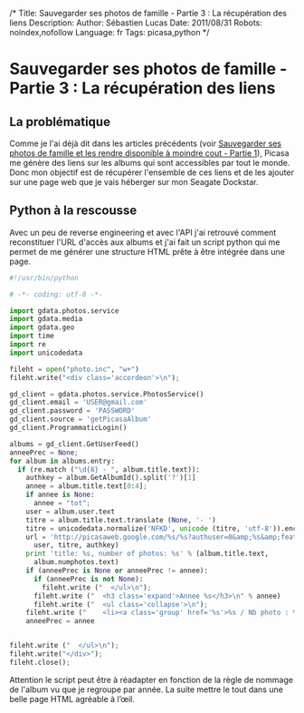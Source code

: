 /*
Title: Sauvegarder ses photos de famille - Partie 3 : La récupération des liens
Description: 
Author: Sébastien Lucas
Date: 2011/08/31
Robots: noindex,nofollow
Language: fr
Tags: picasa,python
*/
# Sauvegarder ses photos de famille - Partie 3 : La récupération des liens

## La problématique
Comme je l'ai déjà dit dans les articles précédents (voir [Sauvegarder ses photos de famille et les rendre disponible à moindre cout - Partie 1](/blog/backup-photo-picasaweb)), Picasa me génère des liens sur les albums qui sont accessibles par tout le monde. Donc mon objectif est de récupérer l'ensemble de ces liens et de les ajouter sur une page web que je vais héberger sur mon Seagate Dockstar.
## Python à la rescousse

Avec un peu de reverse engineering et avec l'API j'ai retrouvé comment reconstituer l'URL d'accès aux albums et j'ai fait un script python qui me permet de me générer une structure HTML prête à être intégrée dans une page.
```python
#!/usr/bin/python

# -*- coding: utf-8 -*-

import gdata.photos.service
import gdata.media
import gdata.geo
import time
import re
import unicodedata

fileht = open("photo.inc", "w+")
fileht.write("<div class='accordeon'>\n");

gd_client = gdata.photos.service.PhotosService()
gd_client.email = 'USER@gmail.com'
gd_client.password = 'PASSWORD'
gd_client.source = 'getPicasaAlbum'
gd_client.ProgrammaticLogin()

albums = gd_client.GetUserFeed()
anneePrec = None;
for album in albums.entry:
  if (re.match ("\d{8} - ", album.title.text)):
    authkey = album.GetAlbumId().split('?')[1]
    annee = album.title.text[0:4];
    if annee is None:
      annee = "tot";
    user = album.user.text
    titre = album.title.text.translate (None, '- ')
    titre = unicodedata.normalize('NFKD', unicode (titre, 'utf-8')).encode('ASCII', 'ignore')
    url = 'http://picasaweb.google.com/%s/%s?authuser=0&amp;%s&amp;feat=directlink#slideshow' %(
      user, titre, authkey)
    print 'title: %s, number of photos: %s' % (album.title.text,
      album.numphotos.text)
    if (anneePrec is None or anneePrec != annee):
      if (anneePrec is not None):
        fileht.write ("  </ul>\n");
      fileht.write ("  <h3 class='expand'>Annee %s</h3>\n" % annee)
      fileht.write ("  <ul class='collapse'>\n");
    fileht.write ("    <li><a class='group' href='%s'>%s / Nb photo : %s</a></li>\n" % (url, album.title.text, album.numphotos.text))
    anneePrec = annee


fileht.write ("  </ul>\n");
fileht.write("</div>");
fileht.close();

```

Attention le script peut être à réadapter en fonction de la règle de nommage de l'album vu que je regroupe par année. La suite mettre le tout dans une belle page HTML agréable à l’œil.






